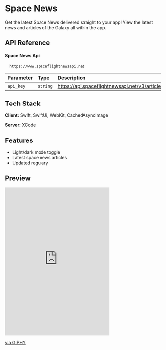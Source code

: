 
# Space News

Get the latest Space News delivered straight to your app! View the latest news and articles of the Galaxy all within the app.

## API Reference

#### Space News Api

```http
  https://www.spaceflightnewsapi.net
```

| Parameter | Type     | Description                |
| :-------- | :------- | :------------------------- |
| `api_key` | `string` | https://api.spaceflightnewsapi.net/v3/articles |


## Tech Stack

**Client:** Swift, SwiftUi, WebKit, CachedAsyncImage

**Server:** XCode 


## Features

- Light/dark mode toggle
- Latest space news articles
- Updated regulary


## Preview

<iframe src="https://giphy.com/embed/xmbcPXTuy0q74w3wIv" width="337" height="480" frameBorder="0" class="giphy-embed" allowFullScreen></iframe><p><a href="https://giphy.com/gifs/xmbcPXTuy0q74w3wIv">via GIPHY</a></p>
